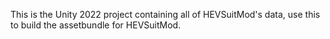 This is the Unity 2022 project containing all of HEVSuitMod's data, use this to build the assetbundle for HEVSuitMod.
